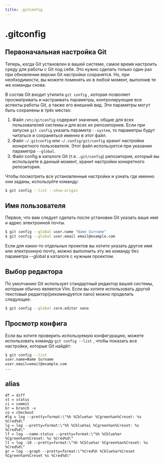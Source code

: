 ```yaml
---
title: .gitconfig
---
```


# .gitconfig

## Первоначальная настройка Git

Теперь, когда Git установлен в вашей системе, самое время настроить среду для работы с Git под себя. Это нужно сделать только один раз при обновлении версии Git настройки сохранятся. Но, при необходимости, вы можете поменять их в любой момент, выполнив те же команды снова.

В состав Git входит утилита `git config` , которая позволяет просматривать и настраивать параметры, контролирующие все аспекты работы Git, а также его внешний вид. Эти параметры могут быть сохранены в трёх местах:

1. Файл `/etc/gitconfig` содержит значения, общие для всех пользователей системы и для всех их репозиториев. Если при запуске `git config` указать параметр `--system`, то параметры будут читаться и сохраняться именно в этот файл.
2. Файл `~/.gitconfig` или `~/.config/git/config` хранит настройки конкретного пользователя. Этот файл используется при указании параметра `--global`.
3. Файл config в каталоге Git (т.е. `.git/config`) репозитория, который вы используете в данный момент, хранит настройки конкретного репозитория.

Чтобы посмотреть все установленные настройки и узнать где именно они заданы, используйте команду:

```bash
$ git config --list --show-origin
```

## Имя пользователя

Первое, что вам следует сделать после установки Git указать ваше имя и адрес электронной почты.

```bash
$ git config --global user.name "Name Surname"
$ git config --global user.email email@example.com
```

Если для каких-то отдельных проектов вы хотите указать другое имя или электронную почту, можно выполнить эту же команду без параметра --global в каталоге с нужным проектом.

## Выбор редактора

По умолчанию Git использует стандартный редактор вашей системы, которым обычно является Vim. Если вы хотите использовать другой текстовый редактор(рекомендуется nano) можно проделать следующее:

```bash
$ git config --global core.editor nano
```

## Просмотр конфига

Если вы хотите проверить используемую конфигурацию, можете использовать команду `git config --list` , чтобы показать все настройки, которые Git найдёт:

```bash
$ git config --list
user.name=Name Surname
user.email=email@example.com
...
```

## alias

```
df = diff
st = status
ci = commit
br = branch -v
co = checkout
#lg = log --pretty=format:\"%h %Cblue%ar %Cgreen%an%Creset: %s %Cred%d\"
lg = log --pretty=format:\"%h %Cblue%ai %Cgreen%an%Creset: %s %Cred%d\"
lf = log --name-status --pretty=format:\"%h %Cblue%ar %Cgreen%an%Creset: %s %Cred%d\"
ll = log -10 --pretty=format:\"%h %Cblue%ar %Cgreen%an%Creset: %s %Cred%d\"
gr = log --graph --pretty=format:\"%Cred%h %Cblue%ar%Creset %Cgreen%an%Creset %s %Cred%d\"
```
